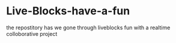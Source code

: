 # Live-Blocks-have-a-fun
the repostitory has we gone through liveblocks fun with a realtime colloborative project
